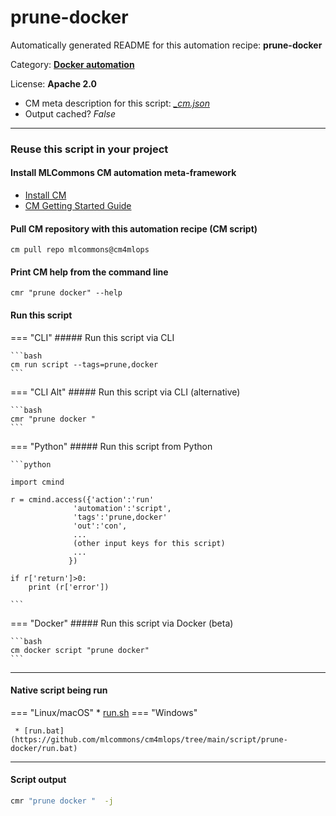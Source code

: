 # prune-docker
Automatically generated README for this automation recipe: **prune-docker**

Category: **[Docker automation](..)**

License: **Apache 2.0**


* CM meta description for this script: *[_cm.json](https://github.com/mlcommons/cm4mlops/tree/main/script/prune-docker/_cm.json)*
* Output cached? *False*

---
### Reuse this script in your project

#### Install MLCommons CM automation meta-framework

* [Install CM](https://docs.mlcommons.org/ck/install)
* [CM Getting Started Guide](https://docs.mlcommons.org/ck/getting-started/)

#### Pull CM repository with this automation recipe (CM script)

```cm pull repo mlcommons@cm4mlops```

#### Print CM help from the command line

````cmr "prune docker" --help````

#### Run this script

=== "CLI"
    ##### Run this script via CLI

    ```bash
    cm run script --tags=prune,docker 
    ```
=== "CLI Alt"
    ##### Run this script via CLI (alternative)


    ```bash
    cmr "prune docker " 
    ```

=== "Python"
    ##### Run this script from Python


    ```python

    import cmind

    r = cmind.access({'action':'run'
                  'automation':'script',
                  'tags':'prune,docker'
                  'out':'con',
                  ...
                  (other input keys for this script)
                  ...
                 })

    if r['return']>0:
        print (r['error'])

    ```


=== "Docker"
    ##### Run this script via Docker (beta)

    ```bash
    cm docker script "prune docker" 
    ```
___


#### Native script being run
=== "Linux/macOS"
     * [run.sh](https://github.com/mlcommons/cm4mlops/tree/main/script/prune-docker/run.sh)
=== "Windows"

     * [run.bat](https://github.com/mlcommons/cm4mlops/tree/main/script/prune-docker/run.bat)
___
#### Script output
```bash
cmr "prune docker "  -j
```